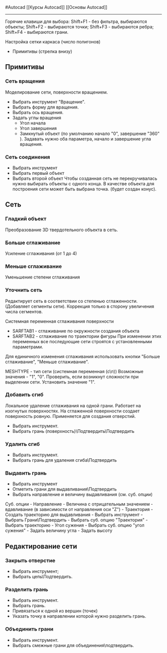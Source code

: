 #Autocad 
[[Курсы Autocad]]
[[Основы Autocad]]
__________
Горячие клавиши для выбора:
Shift+F1 - без фильтра, выбираются объекты;
Shift+F2 - выбираются точки;
Shift+F3 - выбираются ребра;
Shift+F4 - выбираются грани.

Настройка сетки каркаса (число полигонов)
 - Примитивы (стрелка внизу)

## Примитивы
### Сеть вращения
Моделирование сети, поверхности вращением.
- Выбрать инструмент "Вращение".
- Выбрать форму для вращения.
- Выбрать ось вращения.
- Задать углы вращения
	- Угол начала
	- Угол завершения
	- Замкнутый объект (по умолчанию начало "0", завершение "360" ). Задавать нужно оба параметра, начало и завершение угла вращения.

### Сеть соединения
- Выбрать инструмент
- Выбрать первый объект 
- Выбрать второй объект
Чтобы созданная сеть не перекручивалась нужно выбирать объекты с одного конца.
В качестве объекта для построения сети может быть выбрана точка. (будет создан конус).

## Сеть

### Гладкий объект
Преобразование 3D твердотельного объекта в сеть.
### Больше сглаживание
Усиление сглаживания (от 1 до 4)
### Меньше сглаживание
Уменьшение степени сглаживания
### Уточнить сеть
Редактирует сеть в соответствии со степенью сглаженности. (Добавляет сегменты сети).
Коррекция только в сторону увеличения числа сегментов.

Системная переменная сглаживания поверхности
- SARFTAB1 - сглаживание по окружности создания объекта
- SARFTAB2 - сглаживание по траектории фигуры
При изменении этих переменных все последующие сети строятся с установленными параметрами.

Для единичного изменения сглаживания использовать кнопки "Больше сглаживание", "Меньше сглаживание".


MESHTYPE - тип сети (системная переменная (с\п))
Возможные значения - "1", "0".
Проверить, если возникнут сложности при выделении сети. Установить значение "1".

### Добавить сгиб
Локальное удаление сглаживания на одной грани.
Работает на изогнутых поверхностях. На сглаженной поверхности создает поверхность ровную. Применяется для создания отверстий.
- Выбрать инструмент.
- Выбрать грань (поверхность)\Подтвердить\Подтвердить

### Удалить сгиб
- Выбрать инструмент.
- Выбрать грань для удаления сгиба\Подтвердить

### Выдавить грань
- Выбрать инструмент
- Отметить грани для выдавливания\Подтвердить
- Выбрать направление и величину выдавливания (см. суб. опции)

Суб. опции
	- Направление
		- Величина с отрицательным значением - вдавливание (в зависимости от направления оси "Z")
	- Траектория
		- Создать траекторию для выдавливания
		- Выбрать инструмент
		- Выбрать Грани\Подтвердить
		- Выбрать суб. опцию "Траектория"
		- Выбрать траекторию
	- Угол сужения
		- Выбрать суб. опцию "угол сужения"
		- Задать величину угла
		- Задать высоту


## Редактирование сети
### Закрыть отверстие
- Выбрать инструмент;
- Выбрать цепь\Подтвердить.

### Разделить грань
- Выбрать инструмент.
- Выбрать грань.
- Привязаться к одной из вершин (точек)
- Указать точку в направлении которой нужно разделить грань.

### Объединить грани
- Выбрать инструмент.
- Выбрать смежные грани для объединения\подтвердить.

